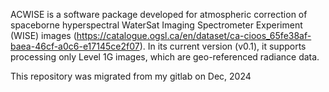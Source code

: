 ACWISE is a software package developed for atmospheric correction of spaceborne hyperspectral WaterSat Imaging Spectrometer Experiment (WISE) images (https://catalogue.ogsl.ca/en/dataset/ca-cioos_65fe38af-baea-46cf-a0c6-e17145ce2f07).  In its current version (v0.1), it supports processing only Level 1G images, which are geo-referenced radiance data.

This repository was migrated from my gitlab on Dec, 2024
